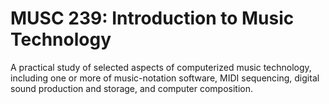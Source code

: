 # MUSC 239: Introduction to Music Technology

A practical study of selected aspects of computerized music technology, including one or more of music-notation software, MIDI sequencing, digital sound production and storage, and computer composition.